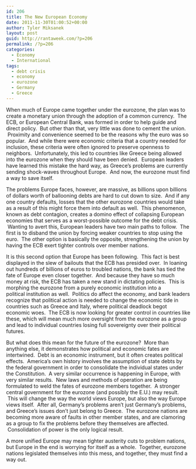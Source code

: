 ```yaml
---
id: 206
title: The New European Economy
date: 2011-11-30T01:00:52+00:00
author: Tyler Miksanek
layout: post
guid: http://rantaweek.com/?p=206
permalink: /?p=206
categories:
  - Economy
  - International
tags:
  - debt crisis
  - economy
  - eurozone
  - Germany
  - Greece
---
```

When much of Europe came together under the eurozone, the plan was to create a monetary union through the adoption of a common currency.  The ECB, or European Central Bank, was formed in order to help guide and direct policy.  But other than that, very little was done to cement the union.  Proximity and convenience seemed to be the reasons why the euro was so popular.  And while there were economic criteria that a country needed for inclusion, these criteria were often ignored to preserve openness to neighbors.  Unfortunately, this led to countries like Greece being allowed into the eurozone when they should have been denied.  European leaders have learned this mistake the hard way, as Greece&#8217;s problems are currently sending shock-waves throughout Europe.  And now, the eurozone must find a way to save itself.

The problems Europe faces, however, are massive, as billions upon billions of dollars worth of ballooning debts are hard to cut down to size.  And if any one country defaults, losses that the other eurozone countries would take as a result of this might force them into default as well.  This phenomenon, known as debt contagion, creates a domino effect of collapsing European economies that serves as a worst-possible outcome for the debt crisis.  Wanting to avert this, European leaders have two main paths to follow.  The first is to disband the union by forcing weaker countries to stop using the euro.  The other option is basically the opposite, strengthening the union by having the ECB exert tighter controls over member nations.

It is this second option that Europe has been following.  This fact is best displayed in the slew of bailouts that the ECB has presided over.  In loaning out hundreds of billions of euros to troubled nations, the bank has tied the fate of Europe even closer together.  And because they have so much money at risk, the ECB has taken a new stand in dictating policies.  This is morphing the eurozone from a purely economic institution into a political institution as well.  Politics do affect the economy, and bank leaders recognize that political action is needed to change the economic tide in countries such as Greece and Italy, where political deadlock begot economic woes.  The ECB is now looking for greater control in countries like these, which will mean much more oversight from the eurozone as a group and lead to individual countries losing full sovereignty over their political futures.

But what does this mean for the future of the eurozone?  More than anything else, it demonstrates how political and economic fates are intertwined.  Debt is an economic instrument, but it often creates political effects.  America&#8217;s own history involves the assumption of state debts by the federal government in order to consolidate the individual states under the Constitution.  A very similar occurrence is happening in Europe, with very similar results.  New laws and methods of operation are being formulated to weld the fates of eurozone members together.  A stronger central government for the eurozone (and possibly the E.U.) may result.  This will change the way the world views Europe, but also the way Europe views itself.  After all, Germany&#8217;s problems aren&#8217;t just Germany&#8217;s problems, and Greece&#8217;s issues don&#8217;t just belong to Greece.  The eurozone nations are becoming more aware of faults in other member states, and are clamoring as a group to fix the problems before they themselves are affected.  Consolidation of power is the only logical result.

A more unified Europe may mean tighter austerity cuts to problem nations, but Europe in the end is worrying for itself as a whole.  Together, eurozone nations legislated themselves into this mess, and together, they must find a way out.
